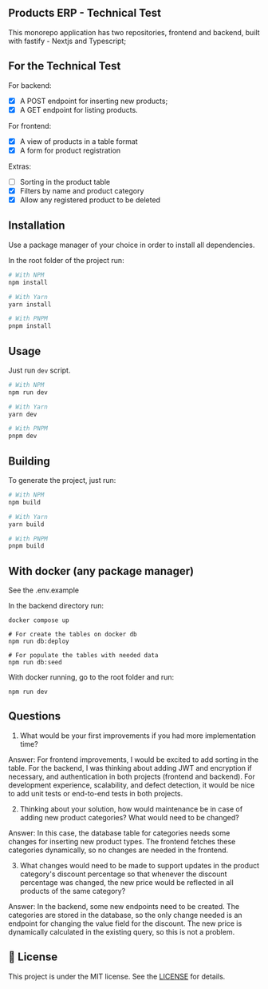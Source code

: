 ## Products ERP - Technical Test

This monorepo application has two repositories, frontend and backend, built with fastify - Nextjs and Typescript;

## For the Technical Test

For backend:

- [x] A POST endpoint for inserting new products;
- [x] A GET endpoint for listing products.

For frontend:

- [x] A view of products in a table format
- [x] A form for product registration

Extras:

- [ ] Sorting in the product table
- [x] Filters by name and product category
- [x] Allow any registered product to be deleted

## Installation

Use a package manager of your choice in order to install all dependencies.

In the root folder of the project run:

```bash
# With NPM
npm install

# With Yarn
yarn install

# With PNPM
pnpm install
```

## Usage

Just run `dev` script.

```bash
# With NPM
npm run dev

# With Yarn
yarn dev

# With PNPM
pnpm dev
```

## Building

To generate the project, just run:

```bash
# With NPM
npm build

# With Yarn
yarn build

# With PNPM
pnpm build
```

## With docker (any package manager)

See the .env.example

In the backend directory run:

```
docker compose up
```

```
# For create the tables on docker db
npm run db:deploy
```

```
# For populate the tables with needed data
npm run db:seed
```

With docker running, go to the root folder and run:

```
npm run dev
```

## Questions

1. What would be your first improvements if you had more implementation time?

Answer: For frontend improvements, I would be excited to add sorting in the table. For the backend, I was thinking about adding JWT and encryption if necessary, and authentication in both projects (frontend and backend). For development experience, scalability, and defect detection, it would be nice to add unit tests or end-to-end tests in both projects.

2. Thinking about your solution, how would maintenance be in case of adding new product categories? What would need to be changed?

Answer: In this case, the database table for categories needs some changes for inserting new product types. The frontend fetches these categories dynamically, so no changes are needed in the frontend.

3. What changes would need to be made to support updates in the product category's discount percentage so that whenever the discount percentage was changed, the new price would be reflected in all products of the same category?

Answer: In the backend, some new endpoints need to be created. The categories are stored in the database, so the only change needed is an endpoint for changing the value field for the discount. The new price is dynamically calculated in the existing query, so this is not a problem.

## 📝 License

This project is under the MIT license. See the [LICENSE](https://github.com/zKriguer/products-erp/blob/master/LICENSE.md) for details.
